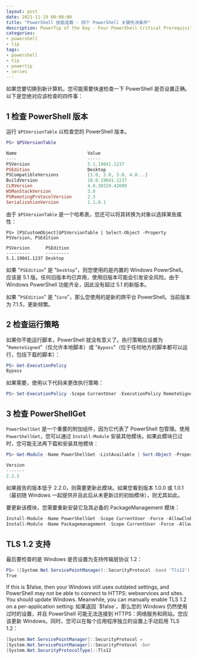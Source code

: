 ```yaml
---
layout: post
date: 2021-11-19 00:00:00
title: "PowerShell 技能连载 - 四个 PowerShell 关键先决条件"
description: PowerTip of the Day - Four PowerShell Critical Prerequisites
categories:
- powershell
- tip
tags:
- powershell
- tip
- powertip
- series
---
```

如果您要切换到新计算机，您可能需要快速检查一下 PowerShell 是否设置正确。以下是您绝对应该检查的四件事：

## 1 检查 PowerShell 版本

运行 `$PSVersionTable` 以检查您的 PowerShell 版本。

```powershell
PS> $PSVersionTable

Name                           Value
----                           -----
PSVersion                      5.1.19041.1237
PSEdition                      Desktop
PSCompatibleVersions           {1.0, 2.0, 3.0, 4.0...}
BuildVersion                   10.0.19041.1237
CLRVersion                     4.0.30319.42000
WSManStackVersion              3.0
PSRemotingProtocolVersion      2.3
SerializationVersion           1.1.0.1
```

由于 `$PSVersionTable` 是一个哈希表，您还可以将其转换为对象以选择某些属性：

```
PS> [PSCustomObject]$PSVersionTable | Select-Object -Property PSVersion, PSEdition

PSVersion      PSEdition
---------      ---------
5.1.19041.1237 Desktop
```

如果 "`PSEdition`" 是 "`Desktop`"，则您使用的是内置的 Windows PowerShell。应该是 5.1 版。任何旧版本均已弃用，使用旧版本可能会引发安全风险。由于 Windows PowerShell 功能齐全，因此没有超过 5.1 的新版本。

如果 "`PSEdition`" 是 "`Core`"，那么您使用的是新的跨平台 PowerShell。当前版本为 7.1.5，更新频繁。

## 2 检查运行策略

如果你不能运行脚本，PowerShell 就没有意义了。执行策略应设置为 "`RemoteSigned`"（仅允许本地脚本）或 "`Bypass`"（位于任何地方的脚本都可以运行，包括下载的脚本）：

```powershell
PS> Get-ExecutionPolicy
Bypass
```

如果需要，使用以下代码来更改执行策略：

```powershell
PS> Set-ExecutionPolicy -Scope CurrentUser -ExecutionPolicy RemoteSigned -Force
```

## 3 检查 PowerShellGet

`PowerShellGet` 是一个重要的附加组件，因为它代表了 PowerShell 包管理。使用 `PowerShellGet`，您可以通过 `Install-Module` 安装其他模块。如果此模块已过时，您可能无法再下载和安装其他模块：

```powershell
PS> Get-Module -Name PowerShellGet -ListAvailable | Sort-Object -Property Version -Descending | Select-Object -First 1 -Property Version

Version
-------
2.2.5
```

如果报告的版本低于 2.2.0，则需要更新此模块。如果您看到版本 1.0.0 或 1.0.1（最初随 Windows 一起提供并且此后从未更新过的初始模块），则尤其如此。

要更新该模块，您需要重新安装它及其必备的 PackageManagement 模块：

```powershell
Install-Module -Name PowerShellGet -Scope CurrentUser -Force -AllowClobber
Install-Module -Name Packagemanagement -Scope CurrentUser -Force -AllowClobber
```

## TLS 1.2 支持

最后要检查的是 Windows 是否设置为支持传输层协议 1.2：

```powershell
PS> ([System.Net.ServicePointManager]::SecurityProtocol -band 'Tls12') -eq 'Tls12'
True
```

If this is $false, then your Windows still uses outdated settings, and PowerShell may not be able to connect to HTTPS: webservices and sites. You should update Windows. Meanwhile, you can manually enable TLS 1.2 on a per-application setting:
如果返回 `$false`，那么您的 Windows 仍然使用过时的设置，并且 PowerShell 可能无法连接到 HTTPS：网络服务和网站。您应该更新 Windows。同时，您可以在每个应用程序独立的设置上手动启用 TLS 1.2：

```powershell
[System.Net.ServicePointManager]::SecurityProtocol =
[System.Net.ServicePointManager]::SecurityProtocol -bor
[System.Net.SecurityProtocolType]::Tls12
```

<!--本文国际来源：[Four PowerShell Critical Prerequisites](https://community.idera.com/database-tools/powershell/powertips/b/tips/posts/four-powershell-critical-prerequisites)-->

